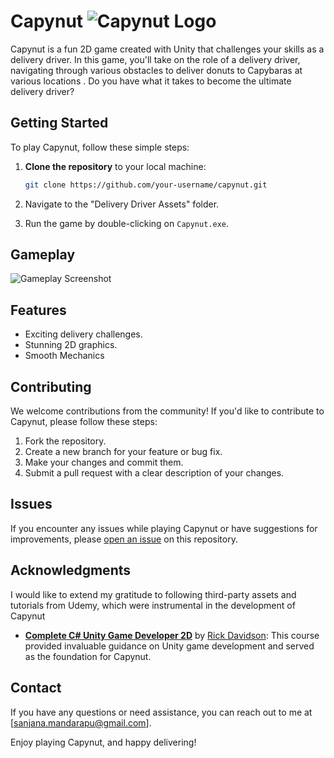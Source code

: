 # Capynut   ![Capynut Logo](https://i.ibb.co/zfCpp8Y/dw.png)

Capynut is a fun 2D game created with Unity that challenges your skills as a delivery driver. In this game, you'll take on the role of a delivery driver, navigating through various obstacles to deliver donuts to Capybaras at various locations . Do you have what it takes to become the ultimate delivery driver?

## Getting Started

To play Capynut, follow these simple steps:

1. **Clone the repository** to your local machine:
   ```sh
   git clone https://github.com/your-username/capynut.git
   ```

2. Navigate to the "Delivery Driver Assets" folder.

3. Run the game by double-clicking on `Capynut.exe`.

## Gameplay

![Gameplay Screenshot]([image.png](https://i.ibb.co/FzC5tLF/screenshot.png))


## Features

- Exciting delivery challenges.
- Stunning 2D graphics.
- Smooth Mechanics
  

## Contributing

We welcome contributions from the community! If you'd like to contribute to Capynut, please follow these steps:

1. Fork the repository.
2. Create a new branch for your feature or bug fix.
3. Make your changes and commit them.
4. Submit a pull request with a clear description of your changes.

## Issues

If you encounter any issues while playing Capynut or have suggestions for improvements, please [open an issue](https://github.com/your-username/capynut/issues) on this repository.

## Acknowledgments

I would like to extend my gratitude to following third-party assets and tutorials from Udemy, which were instrumental in the development of Capynut
- **[Complete C# Unity Game Developer 2D](https://www.udemy.com/course/unitycourse/)** by [Rick Davidson](https://www.udemy.com/user/rick-davidson-5/): This course provided invaluable guidance on Unity game development and served as the foundation for Capynut.


## Contact

If you have any questions or need assistance, you can reach out to me at [sanjana.mandarapu@gmail.com].

Enjoy playing Capynut, and happy delivering!
